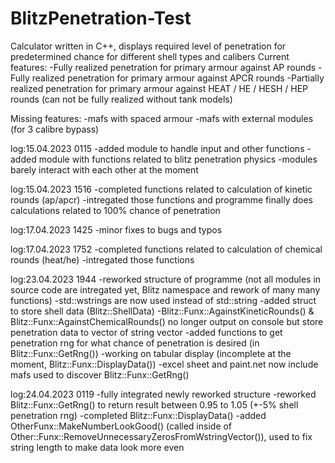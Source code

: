 # BlitzPenetration-Test
Calculator written in C++, displays required level of penetration for predetermined chance for different shell types and calibers
Current features:
-Fully realized penetration for primary armour against AP rounds
-Fully realized penetration for primary armour against APCR rounds
-Partially realized penetration for primary armour against HEAT / HE / HESH / HEP  rounds (can not be fully realized without tank models)

Missing features:
-mafs with spaced armour
-mafs with external modules (for 3 calibre bypass)


log:15.04.2023 0115
-added module to handle input and other functions
-added module with functions related to blitz penetration physics
-modules barely interact with each other at the moment

log:15.04.2023 1516
-completed functions related to calculation of kinetic rounds (ap/apcr)
-intregated those functions and programme finally does calculations related to 100% chance of penetration

log:17.04.2023 1425
-minor fixes to bugs and typos

log:17.04.2023 1752
-completed functions related to calculation of chemical rounds (heat/he)
-intregated those functions

log:23.04.2023 1944
-reworked structure of programme (not all modules in source code are intregated yet, Blitz namespace and rework of many many functions)
-std::wstrings are now used instead of std::string
-added struct to store shell data (Blitz::ShellData)
-Blitz::Funx::AgainstKineticRounds() & Blitz::Funx::AgainstChemicalRounds() no longer output on console but store penetration data to vector of string vector 
-added functions to get penetration rng for what chance of penetration is desired (in Blitz::Funx::GetRng())
-working on tabular display (incomplete at the moment, Blitz::Funx::DisplayData())
-excel sheet and paint.net now include mafs used to discover Blitz::Funx::GetRng()

log:24.04.2023 0119
-fully integrated newly reworked structure
-reworked Blitz::Funx::GetRng() to return result between 0.95 to 1.05 (+-5% shell penetration rng)
-completed Blitz::Funx::DisplayData()
-added OtherFunx::MakeNumberLookGood() (called inside of Other::Funx::RemoveUnnecessaryZerosFromWstringVector()), used to fix string length to make data look more even
